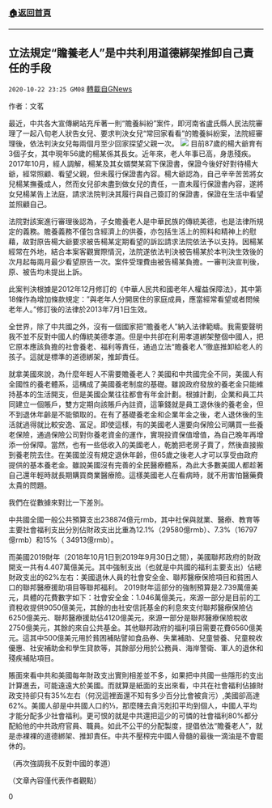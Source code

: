 ###  [:house:返回首頁](https://github.com/ourhimalayas/txt)
---

## 立法規定“贍養老人”是中共利用道德綁架推卸自己責任的手段
`2020-10-22 23:25 GM08` [轉載自GNews](https://gnews.org/zh-hant/441497/)

作者：文茗

最近，中共各大宣傳網站充斥著一則“贍養糾紛”案件，即河南省盧氏縣人民法院審理了一起八旬老人狀告女兒、要求判決女兒“常回家看看”的贍養糾紛案，法院經審理後，依法判決女兒每兩個月至少回家探望父親一次。
![]()![](https://gnews-media-offload.s3.amazonaws.com/wp-content/uploads/2020/10/22232005/1-104-1.jpg)
目前87歲的楊大爺育有3個子女，其中現年56歲的楊某係其長女。近年來，老人年事已高，身患殘疾。 2017年10月，經人調解，楊某及其女婿樊某寫下保證書，保證今後好好對待楊大爺，經常照顧、看望父親，但未履行保證書內容。楊大爺認為，自己辛辛苦苦將女兒楊某撫養成人，然而女兒卻未盡到做女兒的責任，一直未履行保證書內容，遂將女兒楊某告上法庭，請求法院判決其履行與自己簽訂的保證書，保證在生活中看望並照顧自己。

法院對該案進行審理後認為，子女贍養老人是中華民族的傳統美德，也是法律所規定的義務。贍養義務不僅包含經濟上的供養，亦包括生活上的照料和精神上的慰藉，故對原告楊大爺要求被告楊某定期看望的訴訟請求法院依法予以支持。因楊某經常在外地，結合本案客觀實際情況，法院遂依法判決被告楊某於本判決生效後的次月起每兩月最少看望原告一次。案件受理費由被告楊某負擔。一審判決宣判後，原、被告均未提出上訴。

此案判決根據是2012年12月修訂的《中華人民共和國老年人權益保障法》，其中第18條作為增加條款規定：”與老年人分開居住的家庭成員，應當經常看望或者問候老年人。”修訂後的法律於2013年7月1日生效。

全世界，除了中共國之外，沒有一個國家把“贍養老人”納入法律範疇。我需要聲明我不並不反對中國人的傳統美德孝道。但是中共卻在利用孝道綁架整個中國人，把它原本應該負擔的社會養老、福利等責任，通過立法“贍養老人”徹底推卸給老人的孩子。這就是標準的道德綁架，推卸責任。

就拿美國來說，為什麼年輕人不需要贍養老人？美國和中共國完全不同，美國人有全國性的養老體系，這構成了美國養老制度的基礎。雖說政府發放的養老金只能維持基本的生活開支，但是美國企業往往都會有年金計劃。根據計劃，企業和員工共同建立一個賬戶，雙方定期向該賬戶內註資，這筆錢就是員工退休後的養老金，但不到退休年齡是不能領取的。在有了基礎養老金和企業年金之後，老人退休後的生活就過得就比較安逸、富足。即使這樣，有的美國老人還要向保險公司購買一些養老保險，通過保險公司對你養老資金的運作，實現投資保值增值，為自己晚年再增添一份保障。當然，也有一些低收入的美國老人，乾脆把老房子賣了，然後直接搬到養老院去住。在美國並沒有規定退休年齡，但65歲之後老人才可以享受由政府提供的基本養老金。雖說美國沒有完善的全民醫療體系，為此大多數美國人都趁著自己還年輕時就長期購買商業醫療險。這樣美國老人在看病時，就不用害怕醫藥費太貴的問題。

我們在從數據來對比一下差別。

中共國全國一般公共預算支出238874億元rmb，其中社保與就業、醫療、教育等主要社會福利支出分別佔財政支出比重為12.1%（29580億rmb）、7.3%（16797億rmb）和15%（ 34913億rmb）。

而美國2019財年（2018年10月1日到2019年9月30日之間），美國聯邦政府的財政開支一共有4.407萬億美元。其中強制支出（也就是中共國的福利主要支出）佔總財政支出的62%左右：美國退休人員的社會安全金、聯邦醫療保險項目和貧困人口的聯邦醫療援助項目等聯邦福利。 2019財年這部分的強制預算是2.739萬億美元，具體的花費數字如下：社會安全金：1.046萬億美元，來源一部分是目前的工資稅收提供9050億美元，其餘的由社安信託基金的利息來支付聯邦醫療保險佔6250億美元、聯邦醫療援助佔4120億美元，來源一部分是聯邦醫療保險稅收2750億美元，其餘的來自公共基金。其他聯邦政府的福利項目需要花費6560億美元。這其中500億美元用於貧困補貼譬如食品券、失業補助、兒童營養、兒童稅收優惠、社安補助金和學生貸款等，其餘部分用於公務員、海岸警衛、軍人的退休和殘疾補貼項目。

賬面來看中共和美國每年財政支出實則相差並不多，如果把中共國一些隱形的支出計算進去，可能遠遠大於美國。而就算是紙面的支出來看，中共在社會福利佔據財政支持卻只有35%左右（何況這裡面還不知有多少百分比會被貪污）,美國卻高達62%。美國人卻是中共國人口的⅓，那麼賤去貪污剋扣平均到個人，中國人平均才能分配多少社會福利。更可恨的就是中共還把這少的可憐的社會福利80%都分配給他的中共政府官員、職員。如此不公平的分配製度，提倡依法“贍養老人”，就是赤裸裸的道德綁架、推卸責任。中共不壓榨完中國人骨髓的最後一滴油是不會罷休的。

（再次強調我不反對中國的孝道）

（文章內容僅代表作者觀點）

0
